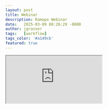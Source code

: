 ```yaml
---
layout: post
title: Webinar
description: Ramapo Webinar
date:   2025-03-09 08:26:29 -0800
author: jgrasser
tags:   [workflow]
tags_color: '#a149cb'
featured: true
---
```


<iframe src="https://www.youtube.com/embed/5P209CC7YCQ"></iframe>
